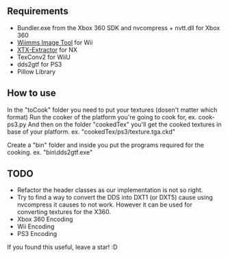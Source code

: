 ## Requirements
- Bundler.exe from the Xbox 360 SDK and nvcompress + nvtt.dll for Xbox 360
- [Wiimms Image Tool](https://szs.wiimm.de/wimgt/) for Wii
- [XTX-Extractor](https://github.com/aboood40091/XTX-Extractor) for NX
- TexConv2 for WiiU
- dds2gtf for PS3
- Pillow Library

## How to use
In the "toCook" folder you need to put your textures (dosen't matter which format)
Run the cooker of the platform you're going to cook for, ex. cook-ps3.py
And then on the folder "cookedTex" you'll get the cooked textures in  base of your platform. ex. "cookedTex/ps3/texture.tga.ckd"

Create a "bin" folder and inside you put the programs required for the cooking. ex. "bin\dds2gtf.exe"

## TODO
- Refactor the header classes as our implementation is not so right.
- Try to find a way to convert the DDS into DXT1 (or DXT5) cause using nvcompress it causes to not work. However it can be used for converting textures for the X360.
- Xbox 360 Encoding
- Wii Encoding
- PS3 Encoding

If you found this useful, leave a star! :D
